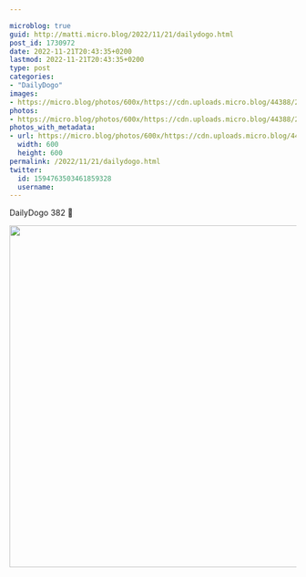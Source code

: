 ```yaml
---

microblog: true
guid: http://matti.micro.blog/2022/11/21/dailydogo.html
post_id: 1730972
date: 2022-11-21T20:43:35+0200
lastmod: 2022-11-21T20:43:35+0200
type: post
categories:
- "DailyDogo"
images:
- https://micro.blog/photos/600x/https://cdn.uploads.micro.blog/44388/2022/69fa9487ed.jpg
photos:
- https://micro.blog/photos/600x/https://cdn.uploads.micro.blog/44388/2022/69fa9487ed.jpg
photos_with_metadata:
- url: https://micro.blog/photos/600x/https://cdn.uploads.micro.blog/44388/2022/69fa9487ed.jpg
  width: 600
  height: 600
permalink: /2022/11/21/dailydogo.html
twitter:
  id: 1594763503461859328
  username:
---
```

DailyDogo 382 🐶

<img src="/media/uploads/2022/69fa9487ed.jpg" width="600" height="600" alt="" />
